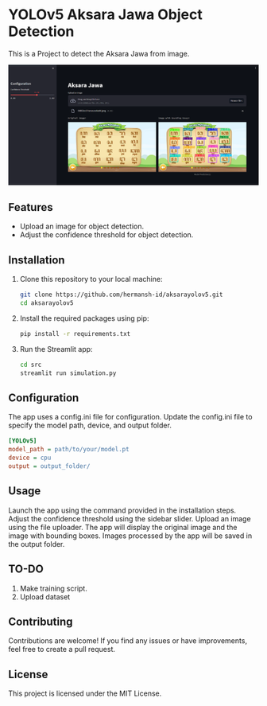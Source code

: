 # YOLOv5 Aksara Jawa Object Detection

This is a Project to detect the Aksara Jawa from image.

![App Screenshot](app_screenshot.png)

## Features

- Upload an image for object detection.
- Adjust the confidence threshold for object detection.

## Installation

1. Clone this repository to your local machine:

   ```bash
   git clone https://github.com/hermansh-id/aksarayolov5.git
   cd aksarayolov5
   ```

2. Install the required packages using pip:

    ```bash
    pip install -r requirements.txt
    ```

3. Run the Streamlit app:

    ```bash
    cd src
    streamlit run simulation.py
    ```

## Configuration
The app uses a config.ini file for configuration. Update the config.ini file to specify the model path, device, and output folder.

```ini
[YOLOv5]
model_path = path/to/your/model.pt
device = cpu
output = output_folder/
```

## Usage
Launch the app using the command provided in the installation steps.
Adjust the confidence threshold using the sidebar slider.
Upload an image using the file uploader.
The app will display the original image and the image with bounding boxes.
Images processed by the app will be saved in the output folder.

## TO-DO
1. Make training script.
2. Upload dataset

## Contributing
Contributions are welcome! If you find any issues or have improvements, feel free to create a pull request.

## License
This project is licensed under the MIT License.